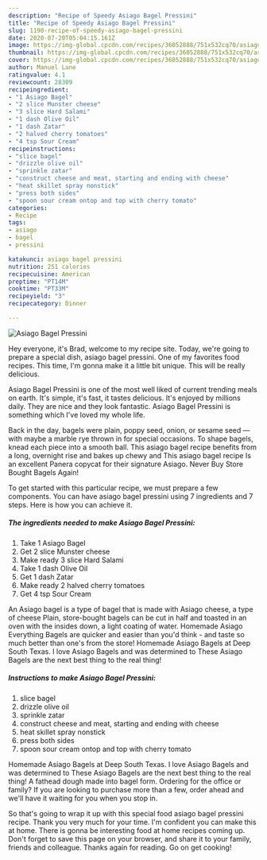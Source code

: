 ```yaml
---
description: "Recipe of Speedy Asiago Bagel Pressini"
title: "Recipe of Speedy Asiago Bagel Pressini"
slug: 1190-recipe-of-speedy-asiago-bagel-pressini
date: 2020-07-20T05:04:15.161Z
image: https://img-global.cpcdn.com/recipes/36052888/751x532cq70/asiago-bagel-pressini-recipe-main-photo.jpg
thumbnail: https://img-global.cpcdn.com/recipes/36052888/751x532cq70/asiago-bagel-pressini-recipe-main-photo.jpg
cover: https://img-global.cpcdn.com/recipes/36052888/751x532cq70/asiago-bagel-pressini-recipe-main-photo.jpg
author: Manuel Lane
ratingvalue: 4.1
reviewcount: 28309
recipeingredient:
- "1 Asiago Bagel"
- "2 slice Munster cheese"
- "3 slice Hard Salami"
- "1 dash Olive Oil"
- "1 dash Zatar"
- "2 halved cherry tomatoes"
- "4 tsp Sour Cream"
recipeinstructions:
- "slice bagel"
- "drizzle olive oil"
- "sprinkle zatar"
- "construct cheese and meat, starting and ending with cheese"
- "heat skillet spray nonstick"
- "press both sides"
- "spoon sour cream ontop and top with cherry tomato"
categories:
- Recipe
tags:
- asiago
- bagel
- pressini

katakunci: asiago bagel pressini 
nutrition: 251 calories
recipecuisine: American
preptime: "PT14M"
cooktime: "PT33M"
recipeyield: "3"
recipecategory: Dinner

---
```



![Asiago Bagel Pressini](https://img-global.cpcdn.com/recipes/36052888/751x532cq70/asiago-bagel-pressini-recipe-main-photo.jpg)

Hey everyone, it's Brad, welcome to my recipe site. Today, we're going to prepare a special dish, asiago bagel pressini. One of my favorites food recipes. This time, I'm gonna make it a little bit unique. This will be really delicious.

Asiago Bagel Pressini is one of the most well liked of current trending meals on earth. It's simple, it's fast, it tastes delicious. It's enjoyed by millions daily. They are nice and they look fantastic. Asiago Bagel Pressini is something which I've loved my whole life.

Back in the day, bagels were plain, poppy seed, onion, or sesame seed — with maybe a marble rye thrown in for special occasions. To shape bagels, knead each piece into a smooth ball. This asiago bagel recipe benefits from a long, overnight rise and bakes up chewy and This asiago bagel recipe Is an excellent Panera copycat for their signature Asiago. Never Buy Store Bought Bagels Again!


To get started with this particular recipe, we must prepare a few components. You can have asiago bagel pressini using 7 ingredients and 7 steps. Here is how you can achieve it.

<!--inarticleads1-->

##### The ingredients needed to make Asiago Bagel Pressini:

1. Take 1 Asiago Bagel
1. Get 2 slice Munster cheese
1. Make ready 3 slice Hard Salami
1. Take 1 dash Olive Oil
1. Get 1 dash Zatar
1. Make ready 2 halved cherry tomatoes
1. Get 4 tsp Sour Cream


An Asiago bagel is a type of bagel that is made with Asiago cheese, a type of cheese Plain, store-bought bagels can be cut in half and toasted in an oven with the insides down, a light coating of water. Homemade Asiago Everything Bagels are quicker and easier than you&#39;d think - and taste so much better than one&#39;s from the store! Homemade Asiago Bagels at Deep South Texas. I love Asiago Bagels and was determined to These Asiago Bagels are the next best thing to the real thing! 

<!--inarticleads2-->

##### Instructions to make Asiago Bagel Pressini:

1. slice bagel
1. drizzle olive oil
1. sprinkle zatar
1. construct cheese and meat, starting and ending with cheese
1. heat skillet spray nonstick
1. press both sides
1. spoon sour cream ontop and top with cherry tomato


Homemade Asiago Bagels at Deep South Texas. I love Asiago Bagels and was determined to These Asiago Bagels are the next best thing to the real thing! A fathead dough made into bagel form. Ordering for the office or family? If you are looking to purchase more than a few, order ahead and we&#39;ll have it waiting for you when you stop in. 

So that's going to wrap it up with this special food asiago bagel pressini recipe. Thank you very much for your time. I'm confident you can make this at home. There is gonna be interesting food at home recipes coming up. Don't forget to save this page on your browser, and share it to your family, friends and colleague. Thanks again for reading. Go on get cooking!
